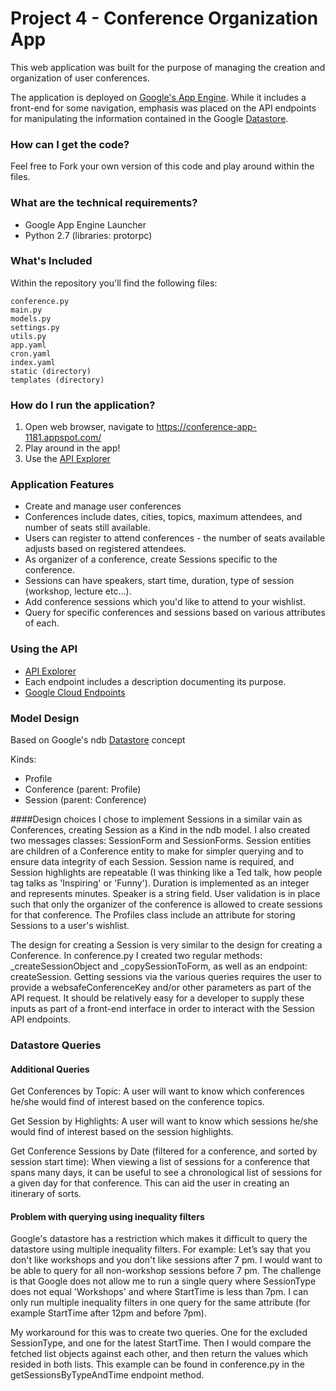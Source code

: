 # Project 4 - Conference Organization App
This web application was built for the purpose of managing the creation and organization of user conferences.

The application is deployed on [Google's App Engine][1]. While it includes a front-end for some navigation, emphasis was placed on the API endpoints for manipulating the information contained in the Google [Datastore][2].

### How can I get the code?
Feel free to Fork your own version of this code and play around within the files.

### What are the technical requirements?
* Google App Engine Launcher
* Python 2.7 (libraries: protorpc)

### What's Included
Within the repository you'll find the following files:
```
conference.py
main.py
models.py
settings.py
utils.py
app.yaml
cron.yaml
index.yaml
static (directory)
templates (directory)
```

### How do I run the application?
1. Open web browser, navigate to https://conference-app-1181.appspot.com/
2. Play around in the app!
3. Use the [API Explorer][3]

### Application Features
* Create and manage user conferences
* Conferences include dates, cities, topics, maximum attendees, and number of seats still available.
* Users can register to attend conferences - the number of seats available adjusts based on registered attendees.
* As organizer of a conference, create Sessions specific to the conference.
* Sessions can have speakers, start time, duration, type of session (workshop, lecture etc…).
* Add conference sessions which you'd like to attend to your wishlist.
* Query for specific conferences and sessions based on various attributes of each.
 
### Using the API
- [API Explorer][3]
- Each endpoint includes a description documenting its purpose.
- [Google Cloud Endpoints][4]

### Model Design
Based on Google's ndb [Datastore][2] concept

Kinds:
- Profile
- Conference (parent: Profile)
- Session (parent: Conference)

####Design choices
I chose to implement Sessions in a similar vain as Conferences, creating Session as a Kind in the ndb model.  I also created two messages classes: SessionForm and SessionForms.  Session entities are children of a Conference entity to make for simpler querying and to ensure data integrity of each Session.  Session name is required, and Session highlights are repeatable (I was thinking like a Ted talk, how people tag talks as 'Inspiring' or 'Funny').  Duration is implemented as an integer and represents minutes.  Speaker is a string field.  User validation is in place such that only the organizer of the conference is allowed to create sessions for that conference.  The Profiles class include an attribute for storing Sessions to a user's wishlist.

The design for creating a Session is very similar to the design for creating a Conference.  In conference.py I created two regular methods: _createSessionObject and _copySessionToForm, as well as an endpoint: createSession.  Getting sessions via the various queries requires the user to provide a websafeConferenceKey and/or other parameters as part of the API request.  It should be relatively easy for a developer to supply these inputs as part of a front-end interface in order to interact with the Session API endpoints.

### Datastore Queries
#### Additional Queries
Get Conferences by Topic:
A user will want to know which conferences he/she would find of interest based on the conference topics.

Get Session by Highlights:
A user will want to know which sessions he/she would find of interest based on the session highlights.

Get Conference Sessions by Date (filtered for a conference, and sorted by session start time):
When viewing a list of sessions for a conference that spans many days, it can be useful to see a chronological list of sessions for a given day for that conference.  This can aid the user in creating an itinerary of sorts.

#### Problem with querying using inequality filters
Google's datastore has a restriction which makes it difficult to query the datastore using multiple inequality filters.  For example:  Let’s say that you don't like workshops and you don't like sessions after 7 pm. I would want to be able to query for all non-workshop sessions before 7 pm.  The challenge is that Google does not allow me to run a single query where SessionType does not equal 'Workshops' and where StartTime is less than 7pm.  I can only run multiple inequality filters in one query for the same attribute (for example StartTime after 12pm and before 7pm).

My workaround for this was to create two queries.  One for the excluded SessionType, and one for the latest StartTime.  Then I would compare the fetched list objects against each other, and then return the values which resided in both lists.  This example can be found in conference.py in the getSessionsByTypeAndTime endpoint method.


[1]: https://developers.google.com/appengine
[2]: https://cloud.google.com/appengine/docs/python/ndb/
[3]: https://apis-explorer.appspot.com/apis-explorer/?base=https://conference-app-1181.appspot.com/_ah/api#p/
[4]: https://developers.google.com/appengine/docs/python/endpoints/

